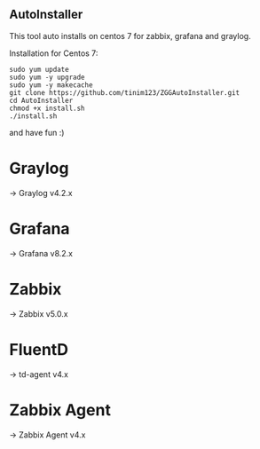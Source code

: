 ## AutoInstaller

This tool auto installs on centos 7 for zabbix, grafana and graylog.

Installation for Centos 7:
```
sudo yum update
sudo yum -y upgrade 
sudo yum -y makecache
git clone https://github.com/tinim123/ZGGAutoInstaller.git
cd AutoInstaller
chmod +x install.sh
./install.sh
```
and have fun :)

# Graylog
 -> Graylog v4.2.x
# Grafana 
 -> Grafana v8.2.x
# Zabbix
 -> Zabbix v5.0.x
# FluentD
 -> td-agent v4.x
# Zabbix Agent
 -> Zabbix Agent v4.x

